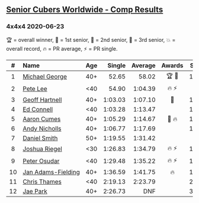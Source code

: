 <style>table {white-space: nowrap;}</style>

## [Senior Cubers Worldwide - Comp Results](/scw-comp/results/)
### 4x4x4 2020-06-23

🏆 = overall winner, 🥇 = 1st senior, 🥈 = 2nd senior, 🥉 = 3rd senior, 💥 = overall record, 🔥 = PR average, ⚡ = PR single.

| # | Name | Age | Single | Average | Awards | Solve 1 | Solve 2 | Solve 3 | Solve 4 | Solve 5 | Video |
| :--: | :-- | :--: | --: | --: | :--: | --: | --: | --: | --: | --: | :-- |
| 1 | [Michael George](../../persons/michael_george/444.md) | 40+ | 52.65 | 58.02 | 🏆 🥇 | 1:02.93 | 57.46 | 1:16.80 | 52.65 | 53.66 | [Link](https://www.facebook.com/events/268636114456043/permalink/281260209860300/) |
| 2 | [Pete Lee](../../persons/pete_lee/444.md) | <40 | 54.90 | 1:04.39 | 🔥 ⚡ | 57.35 | 54.90 | 1:02.22 | 1:13.61 | 1:16.18 | [Link](https://www.facebook.com/events/268636114456043/permalink/270820800904241/) |
| 3 | [Geoff Hartnell](../../persons/geoff_hartnell/444.md) | 40+ | 1:03.03 | 1:07.10 | 🥈 | 1:04.33 | 1:03.03 | 1:05.69 | DNF | 1:11.28 | [Link](https://www.facebook.com/events/268636114456043/permalink/270813354238319/) |
| 4 | [Ed Connell](../../persons/ed_connell/444.md) | <40 | 1:03.28 | 1:13.47 |  | 1:28.45 | 1:05.52 | 1:03.28 | 1:29.36 | 1:06.44 | [Link](https://www.facebook.com/events/268636114456043/permalink/272320587420929/) |
| 5 | [Aaron Cumes](../../persons/aaron_cumes/444.md) | 40+ | 1:05.29 | 1:14.67 | 🥉 🔥 | 1:11.80 | 1:05.29 | 1:21.23 | 1:10.98 | DNF | [Link](https://www.facebook.com/events/268636114456043/permalink/269295957723392/) |
| 6 | [Andy Nicholls](../../persons/andy_nicholls/444.md) | 40+ | 1:06.77 | 1:17.69 |  | 1:08.09 | 1:06.77 | 1:31.31 | 1:13.66 | DNF | [Link](https://www.facebook.com/events/268636114456043/permalink/281338373185817/) |
| 7 | [Daniel Smith](../../persons/daniel_smith/444.md) | 50+ | 1:19.55 | 1:31.42 |  | DNF | 1:26.51 | 1:19.55 | 1:34.01 | 1:33.75 | [Link](https://www.facebook.com/events/268636114456043/permalink/281908189795502/) |
| 8 | [Joshua Riegel](../../persons/joshua_riegel/444.md) | <30 | 1:26.83 | 1:34.79 | 🔥 ⚡ | 1:26.83 | 1:31.72 | 1:38.93 | 1:33.73 | 2:01.00 | [Link](https://www.facebook.com/events/268636114456043/permalink/276409987011989/) |
| 9 | [Peter Osudar](../../persons/peter_osudar/444.md) | <40 | 1:29.48 | 1:35.22 | 🔥 ⚡ | 1:33.31 | 1:29.48 | 1:49.04 | 1:31.75 | 1:40.59 | [Link](https://www.facebook.com/events/268636114456043/permalink/273323990653922/) |
| 10 | [Jan Adams-Fielding](../../persons/jan_adams_fielding/444.md) | 40+ | 1:36.59 | 1:41.75 | 🔥 | 1:36.59 | 1:40.77 | 1:47.88 | DNS | DNS | [Link](https://www.facebook.com/jan.adamsfielding/videos/10157164509736889/) |
| 11 | [Chris Thames](../../persons/chris_thames/444.md) | <40 | 2:19.13 | 2:23.79 |  | 2:24.86 | 2:27.39 | 2:19.13 | DNS | DNS | [Link](https://www.facebook.com/events/268636114456043/permalink/273412767311711/) |
| 12 | [Jae Park](../../persons/jae_park/444.md) | 40+ | 2:26.73 | DNF |  | 3:35.39 | 2:26.73 | DNS | DNS | DNS | [Link](https://www.facebook.com/events/268636114456043/permalink/269124617740526/) |

<!-- Global site tag (gtag.js) - Google Analytics -->
<script async src="https://www.googletagmanager.com/gtag/js?id=UA-86348435-3"></script>
<script>window.dataLayer = window.dataLayer || []; function gtag() {dataLayer.push(arguments);} gtag('js', new Date()); gtag('config', 'UA-86348435-3');</script>
